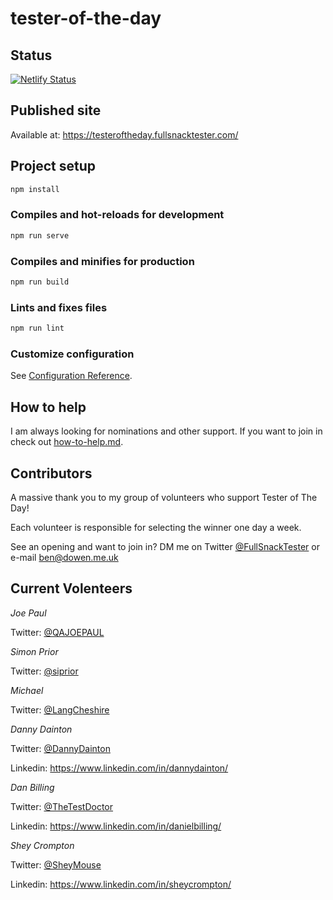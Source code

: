 # tester-of-the-day

## Status

[![Netlify Status](https://api.netlify.com/api/v1/badges/34711676-198b-48eb-951d-f23a6cd2696e/deploy-status)](https://app.netlify.com/sites/tester-of-the-day/deploys)

## Published site

Available at: <https://testeroftheday.fullsnacktester.com/>

## Project setup

```bash
npm install
```

### Compiles and hot-reloads for development

```bash
npm run serve
```

### Compiles and minifies for production

```bash
npm run build
```

### Lints and fixes files

```bash
npm run lint
```

### Customize configuration

See [Configuration Reference](https://cli.vuejs.org/config/).

## How to help

I am always looking for nominations and other support. If you want to join in check out [how-to-help.md](how-to-help.md).

## Contributors

A massive thank you to my group of volunteers who support Tester of The Day!

Each volunteer is responsible for selecting the winner one day a week.

See an opening and want to join in? DM me on Twitter [@FullSnackTester](https://twitter.com/FullSnackTester) or e-mail ben@dowen.me.uk


## Current Volenteers

*Joe Paul*

Twitter: [@QAJOEPAUL](https://twitter.com/QAJOEPAUL)

*Simon Prior*

Twitter: [@siprior](https://twitter.com/siprior)


*Michael*

Twitter: [@LangCheshire](https://twitter.com/LangCheshire)

*Danny Dainton*

Twitter: [@DannyDainton](https://twitter.com/DannyDainton)

Linkedin: <https://www.linkedin.com/in/dannydainton/>

*Dan Billing*

Twitter: [@TheTestDoctor](https://twitter.com/TheTestDoctor)

Linkedin: <https://www.linkedin.com/in/danielbilling/>

*Shey Crompton*

Twitter: [@SheyMouse](https://twitter.com/SheyMouse)

Linkedin: <https://www.linkedin.com/in/sheycrompton/>

